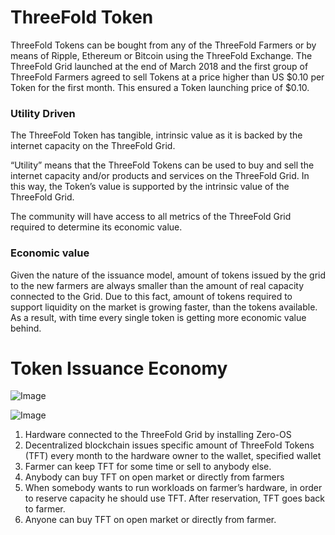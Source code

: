 
# ThreeFold Token
ThreeFold Tokens can be bought from any of the ThreeFold Farmers or by means of Ripple, Ethereum or Bitcoin using the ThreeFold Exchange. The ThreeFold Grid launched at the end of March 2018 and the first group of ThreeFold Farmers agreed to sell Tokens at a price higher than US $0.10 per Token for the first month. This ensured a Token launching price of $0.10.  

### Utility Driven
The ThreeFold Token has tangible, intrinsic value as it is backed by the internet capacity on the ThreeFold Grid. 

“Utility” means that the ThreeFold Tokens can be used to buy and sell the internet capacity and/or products and services on the ThreeFold Grid. In this way, the Token’s value is supported by the intrinsic value of the ThreeFold Grid.

The community will have access to all metrics of the ThreeFold Grid required to determine its economic value.

### Economic value

Given the nature of the issuance model, amount of tokens issued by the grid to the new farmers are always smaller than the amount of real capacity connected to the Grid. 
Due to this fact, amount of tokens required to support liquidity on the market is growing faster, than the tokens available. As a result, with time every single token is getting more economic value behind.  

# Token Issuance Economy

![Image](https://raw.githubusercontent.com/threefoldfoundation/info_tokens/development/docs/img/token_cycle.png)

![Image](https://raw.githubusercontent.com/threefoldfoundation/info_tokens/development/docs/img/token_issuance_economy.png)

1. Hardware connected to the ThreeFold Grid by installing Zero-OS
2. Decentralized blockchain issues specific amount of ThreeFold Tokens (TFT) every month to the hardware owner to the wallet, specified wallet
3. Farmer can keep TFT for some time or sell to anybody else.
4. Anybody can buy TFT on open market or directly from farmers
5. When somebody wants to run workloads on farmer’s hardware, in order to reserve capacity he should use TFT. After reservation, TFT goes back to farmer.
6. Anyone can buy TFT on open market or directly from farmer.

